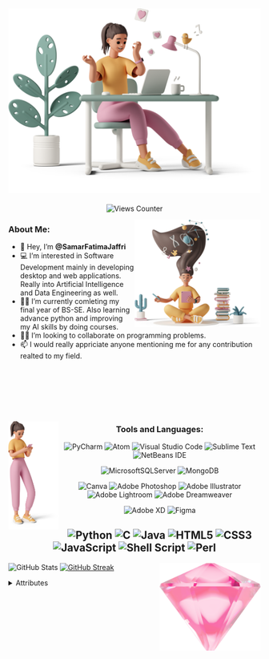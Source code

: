 ![Main Image](images/casual-life-3d-likes.png)
---
<div align="center"> 
  
  ![Views Counter](https://komarev.com/ghpvc/?username=SamarFatimaJaffri&color=ff69b4) 
  
</div>
<img align="right" width="50%" src="images/casual-life-3d-reading.png"/>

### About Me:
- 🧕 Hey, I’m **@SamarFatimaJaffri**
- 💻 I’m interested in Software Development mainly in developing desktop and web applications. Really into Artificial Intelligence and Data Engineering as well.
- 👩‍🎓 I’m currently comleting my final year of BS-SE. Also learning advance python and improving my AI skills by doing courses.
- 🐱‍🏍 I’m looking to collaborate on programming problems. <!-- 🥇 -->
- 📫 I would really appriciate anyone mentioning me for any contribution realted to my field.

<br/><br/><br/>
---

<img align="left" width="20%" src="images//casual-life-3d-female-metis-t-shirt-pose-2.png"/>

<div align="center">
  
  ### Tools and Languages:
  ![PyCharm](https://img.shields.io/badge/pycharm-143?style=for-the-badge&logo=pycharm&logoColor=black&color=black&labelColor=yellow) ![Atom](https://img.shields.io/badge/Atom-%2366595C.svg?style=for-the-badge&logo=atom&logoColor=white) ![Visual Studio Code](https://img.shields.io/badge/VS%20Code-0078d7.svg?style=for-the-badge&logo=visual-studio-code&logoColor=white) ![Sublime Text](https://img.shields.io/badge/sublime_text-%23575757.svg?style=for-the-badge&logo=sublime-text&logoColor=important) ![NetBeans IDE](https://img.shields.io/badge/NetBeansIDE-1B6AC6.svg?style=for-the-badge&logo=apache-netbeans-ide)

  ![MicrosoftSQLServer](https://img.shields.io/badge/Microsoft%20SQL%20Sever-CC2927?style=for-the-badge&logo=microsoft%20sql%20server&logoColor=white) ![MongoDB](https://img.shields.io/badge/MongoDB-%234ea94b.svg?style=for-the-badge&logo=mongodb&logoColor=white)

  ![Canva](https://img.shields.io/badge/Canva-%2300C4CC.svg?style=for-the-badge&logo=Canva&logoColor=white) ![Adobe Photoshop](https://img.shields.io/badge/photoshop-%2331A8FF.svg?style=for-the-badge&logo=adobephotoshop&logoColor=white) ![Adobe Illustrator](https://img.shields.io/badge/Illustrator-%23FF9A00.svg?style=for-the-badge&logo=adobeillustrator&logoColor=white) ![Adobe Lightroom](https://img.shields.io/badge/Lightroom-31A8FF.svg?style=for-the-badge&logo=Adobe%20Lightroom&logoColor=white) ![Adobe Dreamweaver](https://img.shields.io/badge/Dreamweaver-FF61F6.svg?style=for-the-badge&logo=Adobe%20Dreamweaver&logoColor=white)

  ![Adobe XD](https://img.shields.io/badge/Adobe%20XD-470137?style=for-the-badge&logo=Adobe%20XD&logoColor=#FF61F6) ![Figma](https://img.shields.io/badge/figma-%23F24E1E.svg?style=for-the-badge&logo=figma&logoColor=white)

  ![Python](https://img.shields.io/badge/python-3670A0?style=for-the-badge&logo=python&logoColor=ffdd54) ![C](https://img.shields.io/badge/c-%2300599C.svg?style=for-the-badge&logo=c&logoColor=white) ![Java](https://img.shields.io/badge/java-%23ED8B00.svg?style=for-the-badge&logo=java&logoColor=white) ![HTML5](https://img.shields.io/badge/html5-%23E34F26.svg?style=for-the-badge&logo=html5&logoColor=white) ![CSS3](https://img.shields.io/badge/css3-%231572B6.svg?style=for-the-badge&logo=css3&logoColor=white) ![JavaScript](https://img.shields.io/badge/javascript-%23323330.svg?style=for-the-badge&logo=javascript&logoColor=%23F7DF1E) ![Shell Script](https://img.shields.io/badge/shell_script-%23121011.svg?style=for-the-badge&logo=gnu-bash&logoColor=white) ![Perl](https://img.shields.io/badge/perl-%2339457E.svg?style=for-the-badge&logo=perl&logoColor=white)
  ---

</div>

<img align="right" width="40%" src="images/casual-life-3d-crystal.png"/>

![GitHub Stats](https://github-readme-stats.vercel.app/api?username=SamarFatimaJaffri&theme=radical)
[![GitHub Streak](http://github-readme-streak-stats.herokuapp.com?user=SamarFatimaJaffri&theme=radical&date_format=M%20j%5B%2C%20Y%5D)](https://git.io/streak-stats)

<!-- [![Readme Quotes](https://quotes-github-readme.vercel.app/api?type=horizontal&theme=light)](https://github.com/piyushsuthar/github-readme-quotes) -->

<!-- ![Trophies](https://github-profile-trophy.vercel.app/?username=samarfatimajaffri)   -->
<!-- &theme=juicyfresh --> <!-- &no-bg=true&no-frame=true --> <!-- &column=3&margin-w=15&margin-h=15 -->

<details>
  <summary> Attributes </summary>
  
  ### Attributes for Illustrations
  Illustration by [Icons 8](https://icons8.com/illustrations/author/5c07e68d82bcbc0092519bb6) from [Ouch!](https://icons8.com/illustrations)
</details>


<!---
SamarFatimaJaffri/SamarFatimaJaffri is a ✨ special ✨ repository because its `README.md` (this file) appears on your GitHub profile.
You can click the Preview link to take a look at your changes.
--->
